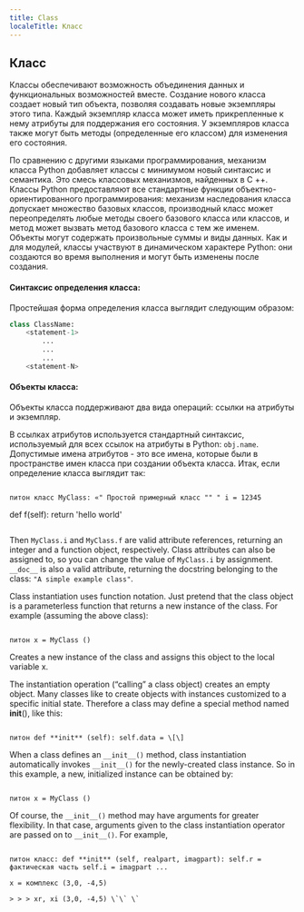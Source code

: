 ```yaml
---
title: Class
localeTitle: Класс
---
```

## Класс

Классы обеспечивают возможность объединения данных и функциональных возможностей вместе. Создание нового класса создает новый тип объекта, позволяя создавать новые экземпляры этого типа. Каждый экземпляр класса может иметь прикрепленные к нему атрибуты для поддержания его состояния. У экземпляров класса также могут быть методы (определенные его классом) для изменения его состояния.

По сравнению с другими языками программирования, механизм класса Python добавляет классы с минимумом новый синтаксис и семантика. Это смесь классовых механизмов, найденных в C ++. Классы Python предоставляют все стандартные функции объектно-ориентированного программирования: механизм наследования класса допускает множество базовых классов, производный класс может переопределять любые методы своего базового класса или классов, и метод может вызвать метод базового класса с тем же именем. Объекты могут содержать произвольные суммы и виды данных. Как и для модулей, классы участвуют в динамическом характере Python: они создаются во время выполнения и могут быть изменены после создания.

#### Синтаксис определения класса:

Простейшая форма определения класса выглядит следующим образом:

```python
class ClassName: 
    <statement-1> 
        ... 
        ... 
        ... 
    <statement-N> 
 ``` 
 
 #### Объекты класса: 
 
 Объекты класса поддерживают два вида операций: ссылки на атрибуты и экземпляр.
 
 В ссылках атрибутов используется стандартный синтаксис, используемый для всех ссылок на атрибуты в Python: `obj.name`.
 Допустимые имена атрибутов - это все имена, которые были в пространстве имен класса при создании объекта класса.
 Итак, если определение класса выглядит так:
```

питон класс MyClass: «" Простой примерный класс "" " i = 12345
```
def f(self): 
    return 'hello world' 
```

```
Then `MyClass.i` and `MyClass.f` are valid attribute references, returning an integer and a function object, respectively. 
 Class attributes can also be assigned to, so you can change the value of `MyClass.i` by assignment. `__doc__` is also a valid attribute, returning the docstring belonging to the class: `"A simple example class"`. 
 
 Class instantiation uses function notation. Just pretend that the class object is a parameterless function that returns a new instance of the class. For example (assuming the above class): 
```

питон x = MyClass ()
```
Creates a new instance of the class and assigns this object to the local variable x. 
 
 The instantiation operation (“calling” a class object) creates an empty object. 
 Many classes like to create objects with instances customized to a specific initial state. 
 Therefore a class may define a special method named __init__(), like this: 
```

питон def **init** (self): self.data = \[\]
```
When a class defines an `__init__()` method, class instantiation automatically invokes `__init__()` for the newly-created class instance. 
 So in this example, a new, initialized instance can be obtained by: 
```

питон x = MyClass ()
```
Of course, the `__init__()` method may have arguments for greater flexibility. 
 In that case, arguments given to the class instantiation operator are passed on to `__init__()`. For example, 
```

питон класс: def **init** (self, realpart, imagpart): self.r = фактическая часть self.i = imagpart ...

x = комплекс (3,0, -4,5)

> > > xr, xi (3,0, -4,5) \`\` \`
